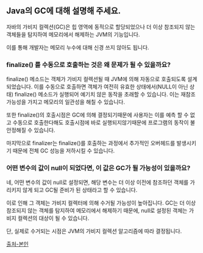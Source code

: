 ## Java의 GC에 대해 설명해 주세요.

자바의 가비지 컬렉션(GC)은 힙 영역에 동적으로 할당되었으나 더 이상 참조되지 않는 객체들을 탐지하여 메모리에서 해제하는 JVM의 기능입니다.

이를 통해 개발자는 메모리 누수에 대해 신경 쓰지 않아도 됩니다.

### finalize() 를 수동으로 호출하는 것은 왜 문제가 될 수 있을까요?

finalize() 메소드는 객체가 가비지 컬렉션될 때 JVM에 의해 자동으로 호출되도록 설계되었습니다. 이를 수동으로 호출하면 객체가 여전히 유효한 상태에서(NULL이 아닌 상태) finalize() 메소드가 실행되어 예기치 않은 동작을 초래할 수 있습니다. 이는 재참조 가능성을 가지고 메모리의 일관성을 해칠 수 있습니다. 

또한 finalize()의 호출시점은 GC에 의해 결정되기때문에 사용자는 이를 예측 할 수 없고 수동으로 호출한다해도 호출시점에 바로 실행되지않기때문에 프로그램의 동작이 불안정해질 수 있습니다. 

마지막으로 finalizer는 finalize()를 호출하는 과정에서 추가적인 오버헤드를 발생시키기 때문에 전체 GC 성능을 저하시킬 수 있습니다.

### 어떤 변수의 값이 null이 되었다면, 이 값은 GC가 될 가능성이 있을까요?

네, 어떤 변수의 값이 null로 설정되면, 해당 변수는 더 이상 이전에 참조하던 객체를 가리키지 않게 되고 GC될 준비가 된 상태라고 할 수 있습니다.

이로 인해 그 객체는 가비지 컬렉터에 의해 수거될 가능성이 높아집니다. GC는 더 이상 참조되지 않는 객체를 탐지하여 메모리에서 해제하기 때문에, null로 설정된 객체는 가비지 컬렉션의 대상이 될 수 있습니다.

단, 실제로 수거되는 시점은 JVM의 가비지 컬렉션 알고리즘에 따라 결정됩니다.

[출처-본인](https://velog.io/@sin_0/Java-GCGarbage-Collector%EB%9E%80)
